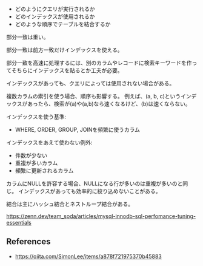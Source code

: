- どのようにクエリが実行されるか
- どのインデックスが使用されるか
- どのような順序でテーブルを結合するか

部分一致は重い。

部分一致は前方一致だけインデックスを使える。

部分一致を高速に処理するには、別のカラムやレコードに検索キーワードを作ってそちらにインデックスを貼るとか工夫が必要。

インデックスがあっても、クエリによっては使用されない場合がある。

複数カラムの索引を使う場合、順序も影響する。
例えば、(a, b, c)というインデックスがあったら、検索が(a)や(a,b)なら速くなるけど、(b)は速くならない。

インデックスを使う基準:

- WHERE, ORDER, GROUP, JOINを頻繁に使うカラム

インデックスをあえて使わない例外:

- 件数が少ない
- 重複が多いカラム
- 頻繁に更新されるカラム

カラムにNULLを許容する場合、NULLになる行が多いのは重複が多いのと同じ。
インデックスがあっても効率的に絞り込めないことがある。

結合は主にハッシュ結合とネストループ結合がある。

https://zenn.dev/team_soda/articles/mysql-innodb-sql-perfomance-tuning-essentials

## References

- https://qiita.com/SimonLee/items/a878f721975370b45883
